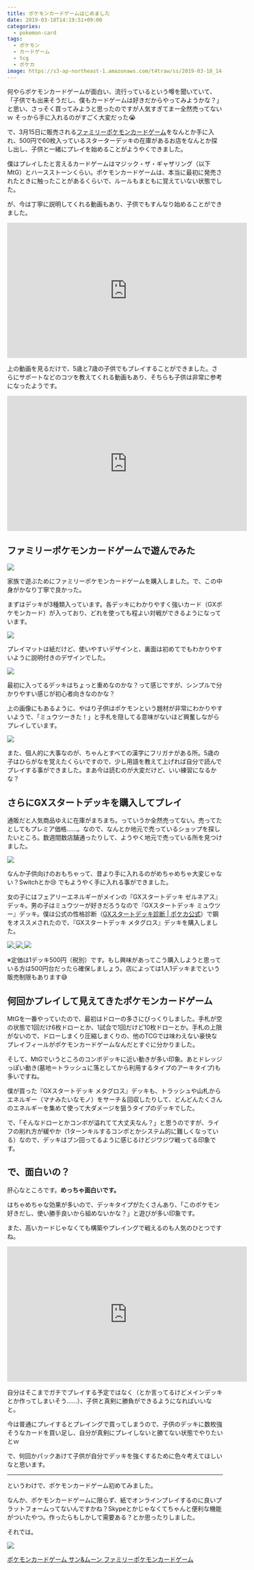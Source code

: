 ```yaml
---
title: ポケモンカードゲームはじめました
date: 2019-03-18T14:19:51+09:00
categories:
  - pokemon-card
tags:
  - ポケモン
  - カードゲーム
  - tcg
  - ポケカ
image: https://s3-ap-northeast-1.amazonaws.com/t4traw/ss/2019-03-18_14-30-48.png
---
```

何やらポケモンカードゲームが面白い、流行っているという噂を聞いていて、「子供でも出来そうだし、僕もカードゲームは好きだからやってみようかな？」と思い、さっそく買ってみようと思ったのですが人気すぎてまー全然売ってないｗ そっから手に入れるのがすごく大変だった😭

<!--more-->

で、3月15日に販売される[ファミリーポケモンカードゲーム](https://www.pokemon-card.com/ex/article/family-pokeca/index.html)をなんとか手に入れ、500円で60枚入っているスターターデッキの在庫があるお店をなんとか探し出し、子供と一緒にプレイを始めることがようやくできました。

僕はプレイしたと言えるカードゲームはマジック・ザ・ギャザリング（以下MtG）とハースストーンくらい。ポケモンカードゲームは、本当に最初に発売されたときに触ったことがあるくらいで、ルールもまともに覚えていない状態でした。

が、今は丁寧に説明してくれる動画もあり、子供でもすんなり始めることができました。

<iframe width="560" height="315" src="https://www.youtube.com/embed/FKltm0XMbGc" frameborder="0" allow="accelerometer; autoplay; encrypted-media; gyroscope; picture-in-picture" allowfullscreen></iframe>

上の動画を見るだけで、5歳と7歳の子供でもプレイすることができました。さらにサポートなどのコツを教えてくれる動画もあり、そちらも子供は非常に参考になったようです。

<iframe width="560" height="315" src="https://www.youtube.com/embed/X6ByiaMt2PA" frameborder="0" allow="accelerometer; autoplay; encrypted-media; gyroscope; picture-in-picture" allowfullscreen></iframe>


## ファミリーポケモンカードゲームで遊んでみた

![](https://s3-ap-northeast-1.amazonaws.com/t4traw/ss/2019-03-18_15-19-51.png)

家族で遊ぶためにファミリーポケモンカードゲームを購入しました。で、この中身がかなり丁寧で良かった。

まずはデッキが3種類入っています。各デッキにわかりやすく強いカード（GXポケモンカード）が入っており、どれを使っても程よい対戦ができるようになっています。

![](https://s3-ap-northeast-1.amazonaws.com/t4traw/ss/2019-03-18_14-31-21.png)

プレイマットは紙だけど、使いやすいデザインと、裏面は初めてでもわかりやすいように説明付きのデザインでした。

![](https://s3-ap-northeast-1.amazonaws.com/t4traw/ss/2019-03-18_15-19-22.png)

最初に入ってるデッキはちょっと重めなのかな？って感じですが、シンプルで分かりやすい感じが初心者向きなのかな？

上の画像にもあるように、やはり子供はポケモンという題材が非常にわかりやすいようで、「ミュウツーきた！」と手札を隠してる意味がないほど興奮しながらプレイしています。

![](https://s3-ap-northeast-1.amazonaws.com/t4traw/ss/2019-03-18_15-26-37.png)

また、個人的に大事なのが、ちゃんとすべての漢字にフリガナがある所。5歳の子はひらがなを覚えたくらいですので、少し用語を教えて上げれば自分で読んでプレイする事ができました。まあ今は読むのが大変だけど、いい練習になるかな？

## さらにGXスタートデッキを購入してプレイ

通販だと人気商品ゆえに在庫がまちまち。っていうか全然売ってない。売ってたとしてもプレミア価格……。なので、なんとか地元で売っているショップを探したいところ。数週間数店舗通ったりして、ようやく地元で売っている所を見つけました。

![](https://s3-ap-northeast-1.amazonaws.com/t4traw/ss/2019-03-18_15-32-36.png)

なんか子供向けのおもちゃって、昔より手に入れるのがめちゃめちゃ大変じゃない？Switchとか😢 でもようやく手に入れる事ができました。

女の子にはフェアリーエネルギーがメインの『GXスタートデッキ ゼルネアス』デッキ。男の子はミュウツーが好きだろうなので『GXスタートデッキ ミュウツー』デッキ。僕は公式の性格診断（[GXスタートデッキ診断 | ポケカ公式](https://www.pokemon-card.com/ex/smh/gx_shindan/)）で鋼をオススメされたので、『GXスタートデッキ メタグロス』デッキを購入しました。


<a href="https://www.amazon.co.jp/dp/B07BH3GLXP?tag=t4traw-22">
<img src="https://ws-fe.amazon-adsystem.com/widgets/q?_encoding=UTF8&ASIN=B07BH3GLXP&Format=_SL250_&ID=AsinImage&MarketPlace=JP&ServiceVersion=20070822&WS=1&tag=t4traw-22&language=ja_JP">
</a>
<a href="https://www.amazon.co.jp/dp/B07BH2FD6C?tag=t4traw-22">
<img src="https://ws-fe.amazon-adsystem.com/widgets/q?_encoding=UTF8&ASIN=B07BH2FD6C&Format=_SL250_&ID=AsinImage&MarketPlace=JP&ServiceVersion=20070822&WS=1&tag=t4traw-22&language=ja_JP">
</a>
<a href="https://www.amazon.co.jp/dp/B07BH2F2TF?tag=t4traw-22">
<img src="https://ws-fe.amazon-adsystem.com/widgets/q?_encoding=UTF8&ASIN=B07BH2F2TF&Format=_SL250_&ID=AsinImage&MarketPlace=JP&ServiceVersion=20070822&WS=1&tag=t4traw-22&language=ja_JP">
</a>

※定価は1デッキ500円（税別）です。もし興味があってこう購入しようと思っている方は500円台だったら確保しましょう。店によっては1人1デッキまでという販売制限もあります😅

## 何回かプレイして見えてきたポケモンカードゲーム

MtGを一番やっていたので、最初はドローの多さにびっくりしました。手札が空の状態で1回だけ6枚ドローとか、1試合で1回だけど10枚ドローとか。手札の上限がないので、ドローしまくり圧縮しまくりの、他のTCGでは味わえない豪快なプレイフィールがポケモンカードゲームなんだとすぐに分かりました。

そして、MtGでいうところのコンボデッキに近い動きが多い印象。あとドレッジっぽい動き(墓地＝トラッシュに落としてから利用するタイプのアーキタイプ)も多いですね。

僕が買った『GXスタートデッキ メタグロス』デッキも、トラッシュや山札からエネルギー（マナみたいなモノ）をサーチ＆回収したりして、どんどんたくさんのエネルギーを集めて使って大ダメージを狙うタイプのデッキでした。

で、「そんなドローとかコンボが溢れてて大丈夫なん？」と思うのですが、ライフの削れ方が緩やか（1ターンキルするコンボとかシステム的に難しくなっている）なので、デッキはブン回ってるように感じるけどジワジワ戦ってる印象です。

## で、面白いの？

肝心なところです。**めっちゃ面白いです。**

はちゃめちゃな効果が多いので、デッキタイプがたくさんあり、「このポケモン好きだし、使い勝手良いから組めないかな？」と遊びが多い印象です。

また、高いカードじゃなくても構築やプレイングで戦えるのも人気のひとつですね。

<iframe width="560" height="315" src="https://www.youtube.com/embed/go4dm048A_k" frameborder="0" allow="accelerometer; autoplay; encrypted-media; gyroscope; picture-in-picture" allowfullscreen></iframe>

自分はそこまでガチでプレイする予定ではなく（とか言ってるけどメインデッキとか作ってしまいそう……）、子供と真剣に勝負ができるようになればいいなと。

今は普通にプレイするとプレイングで買ってしまうので、子供のデッキに数枚強そうなカードを買い足し、自分が真剣にプレイしないと勝てない状態でやりたいとｗ

で、何回かパックあけて子供が自分でデッキを強くするために色々考えてほしいなと思います。

---

というわけで、ポケモンカードゲーム初めてみました。

なんか、ポケモンカードゲームに限らず、紙でオンラインプレイするのに良いプラットフォームってないんですかね？Skypeとかじゃなくてちゃんと便利な機能がついたやつ。作ったらもしかして需要ある？とか思ったりしました。

それでは。

<div class="amazfy">
<a href="https://www.amazon.co.jp/dp/B07KYXWQXW?tag=t4traw-22">
<img src="https://ws-fe.amazon-adsystem.com/widgets/q?_encoding=UTF8&ASIN=B07KYXWQXW&Format=_SL250_&ID=AsinImage&MarketPlace=JP&ServiceVersion=20070822&WS=1&tag=t4traw-22&language=ja_JP">
<p>ポケモンカードゲーム サン&ムーン ファミリーポケモンカードゲーム</p>
</a>
</div>